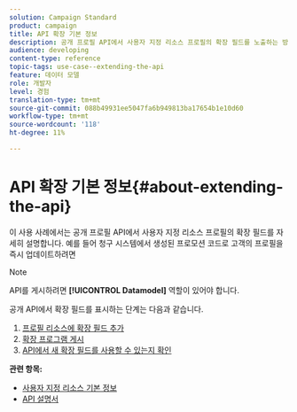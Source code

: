 ```yaml
---
solution: Campaign Standard
product: campaign
title: API 확장 기본 정보
description: 공개 프로필 API에서 사용자 지정 리소스 프로필의 확장 필드를 노출하는 방법을 알아봅니다.
audience: developing
content-type: reference
topic-tags: use-case--extending-the-api
feature: 데이터 모델
role: 개발자
level: 경험
translation-type: tm+mt
source-git-commit: 088b49931ee5047fa6b949813ba17654b1e10d60
workflow-type: tm+mt
source-wordcount: '118'
ht-degree: 11%

---
```



# API 확장 기본 정보{#about-extending-the-api}

이 사용 사례에서는 공개 프로필 API에서 사용자 지정 리소스 프로필의 확장 필드를 자세히 설명합니다. 예를 들어 청구 시스템에서 생성된 프로모션 코드로 고객의 프로필을 즉시 업데이트하려면

>[!NOTE]
>
>API를 게시하려면 **[!UICONTROL Datamodel]** 역할이 있어야 합니다.

공개 API에서 확장 필드를 표시하는 단계는 다음과 같습니다.

1. [프로필 리소스에 확장 필드 추가](../../developing/using/step-1--add-extension-fields-to-the-profile-resource.md)
1. [확장 프로그램 게시](../../developing/using/step-2--publish-the-extension.md)
1. [API에서 새 확장 필드를 사용할 수 있는지 확인](../../developing/using/step-3--verify-the-extension.md)

**관련 항목:**

* [사용자 지정 리소스 기본 정보](../../developing/using/data-model-concepts.md)
* [API 설명서](../../api/using/get-started-apis.md)
